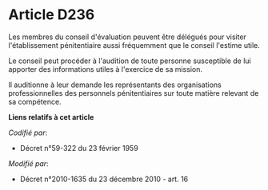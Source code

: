 # Article D236

Les membres du conseil d'évaluation peuvent être délégués pour visiter l'établissement pénitentiaire aussi fréquemment que le
conseil l'estime utile.

Le conseil peut procéder à l'audition de toute personne susceptible de lui apporter des informations utiles à l'exercice de
sa mission.

Il auditionne à leur demande les représentants des organisations professionnelles des personnels pénitentiaires sur toute
matière relevant de sa compétence.

**Liens relatifs à cet article**

_Codifié par_:

  - Décret n°59-322 du 23 février 1959

_Modifié par_:

  - Décret n°2010-1635 du 23 décembre 2010 - art. 16
